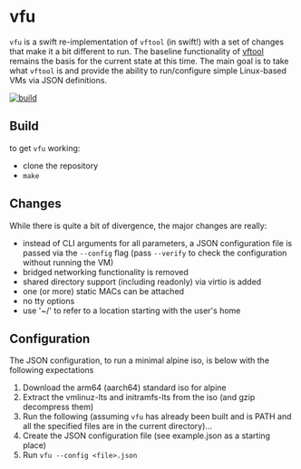 vfu
===

`vfu` is a swift re-implementation of `vftool` (in swift!) with a set of changes that
make it a bit different to run. The baseline functionality of [vftool](https://github.com/evansm7/vftool)
remains the basis for the current state at this time. The main goal is to take
what `vftool` is and provide the ability to run/configure simple Linux-based VMs
via JSON definitions.

[![build](https://github.com/enckse/vfu/actions/workflows/build.yml/badge.svg)](https://github.com/enckse/vfu/actions/workflows/build.yml)

## Build

to get `vfu` working:
- clone the repository
- `make`

## Changes

While there is quite a bit of divergence, the major changes are really:

- instead of CLI arguments for all parameters, a JSON configuration file is
  passed via the `--config` flag (pass `--verify` to check the configuration without
  running the VM)
- bridged networking functionality is removed
- shared directory support (including readonly) via virtio is added
- one (or more) static MACs can be attached
- no tty options
- use '~/' to refer to a location starting with the user's home

## Configuration

The JSON configuration, to run a minimal alpine iso, is below with the following
expectations
1. Download the arm64 (aarch64) standard iso for alpine
2. Extract the vmlinuz-lts and initramfs-lts from the iso (and gzip decompress them)
3. Run the following (assuming `vfu` has already been built and is PATH and all the specified files are in the current directory)...
4. Create the JSON configuration file (see example.json as a starting place)
5. Run `vfu --config <file>.json`
